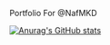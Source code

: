 Portfolio For @NafMKD


[![Anurag's GitHub stats](https://github-readme-stats.vercel.app/api?username=NafMKD)](https://github.com/anuraghazra/github-readme-stats)
